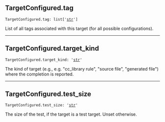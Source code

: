 

## TargetConfigured.tag

<pre class="language-python"><code><span class="source python"><span class="meta qualified-name python"><span class="meta generic-name python">TargetConfigured</span><span class="punctuation accessor dot python">.</span><span class="meta generic-name python">tag</span></span><span class="punctuation separator annotation variable python">:</span> <span class="meta item-access python"><span class="meta qualified-name python"><span class="support type python">list</span></span></span><span class="meta item-access python"><span class="punctuation section brackets begin python">[</span></span><span class="meta item-access arguments python"><span class="meta string python"><span class="string quoted single python"><span class="punctuation definition string begin python">&#39;</span></span></span><span class="meta string python"><span class="string quoted single python"><a href="/lib/str">str</a><span class="punctuation definition string end python">&#39;</span></span></span></span><span class="meta item-access python"><span class="punctuation section brackets end python">]</span></span></span></code></pre>

List of all tags associated with this target (for all possible configurations).

***

## TargetConfigured.target\_kind

<pre class="language-python"><code><span class="source python"><span class="meta qualified-name python"><span class="meta generic-name python">TargetConfigured</span><span class="punctuation accessor dot python">.</span><span class="meta generic-name python">target_kind</span></span><span class="punctuation separator annotation variable python">:</span> <span class="meta string python"><span class="string quoted single python"><span class="punctuation definition string begin python">&#39;</span></span></span><span class="meta string python"><span class="string quoted single python"><a href="/lib/str">str</a><span class="punctuation definition string end python">&#39;</span></span></span></span></code></pre>

The kind of target (e.g.,  e.g. "cc\_library rule", "source file", "generated file") where the completion is reported.

***

## TargetConfigured.test\_size

<pre class="language-python"><code><span class="source python"><span class="meta qualified-name python"><span class="meta generic-name python">TargetConfigured</span><span class="punctuation accessor dot python">.</span><span class="meta generic-name python">test_size</span></span><span class="punctuation separator annotation variable python">:</span> <span class="meta string python"><span class="string quoted single python"><span class="punctuation definition string begin python">&#39;</span></span></span><span class="meta string python"><span class="string quoted single python"><a href="/lib/str">str</a><span class="punctuation definition string end python">&#39;</span></span></span></span></code></pre>

The size of the test, if the target is a test target. Unset otherwise.
